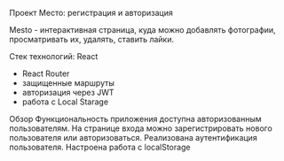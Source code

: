 Проект Место:  регистрация и авторизация

Mesto - интерактивная страница, куда можно добавлять фотографии, просматривать их,  удалять,  ставить лайки.

Стек технологий:
    	React
- React Router
- защищенные маршруты
-	авторизация через JWT
- работа с Local Starage

Обзор
Функциональность приложения доступна авторизованным пользователям. На странице входа можно зарегистрировать нового пользователя или авторизоваться. Реализована аутентификация пользователя. Настроена работа с localStorage




